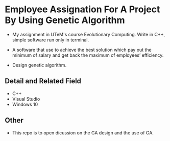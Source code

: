 # Employee Assignation For A Project By Using Genetic Algorithm

- My assignment in UTeM's course Evolutionary Computing. Write in C++, simple software run only in terminal.

- A software that use to achieve the best solution which pay out the minimum of salary and get back the maximum of employees’ efficiency.

- Design genetic algorithm.

## Detail and Related Field

- C++
- Visual Studio
- Windows 10

## Other

- This repo is to open dicussion on the GA design and the use of GA.
